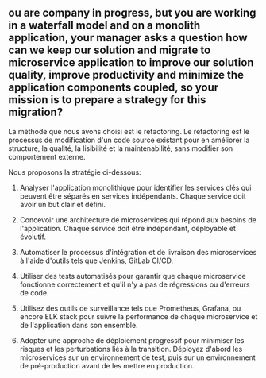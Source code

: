 ## ou are company in progress, but you are working in a waterfall model and on a monolith application, your manager asks a question how can we keep our solution and migrate to microservice application to improve our solution quality, improve productivity and minimize the application components coupled, so your mission is to prepare a strategy for this migration?

La méthode que nous avons choisi est le refactoring.
Le refactoring est le processus de modification d'un code source existant pour en améliorer la structure, la qualité, la lisibilité et la maintenabilité, sans modifier son comportement externe.

Nous proposons la stratégie ci-dessous:


1. Analyser l'application monolithique pour identifier les services clés qui peuvent être séparés en services indépendants. Chaque service doit avoir un but clair et défini.

2. Concevoir une architecture de microservices qui répond aux besoins de l'application. Chaque service doit être indépendant, déployable et évolutif.

3. Automatiser le processus d'intégration et de livraison des microservices à l'aide d'outils tels que Jenkins, GitLab CI/CD.

4. Utiliser des tests automatisés pour garantir que chaque microservice fonctionne correctement et qu'il n'y a pas de régressions ou d'erreurs de code.

5. Utilisez des outils de surveillance tels que Prometheus, Grafana, ou encore ELK stack pour suivre la performance de chaque microservice et de l'application dans son ensemble.

6. Adopter une approche de déploiement progressif pour minimiser les risques et les perturbations liés à la transition. Déployez d'abord les microservices sur un environnement de test, puis sur un environnement de pré-production avant de les mettre en production.
